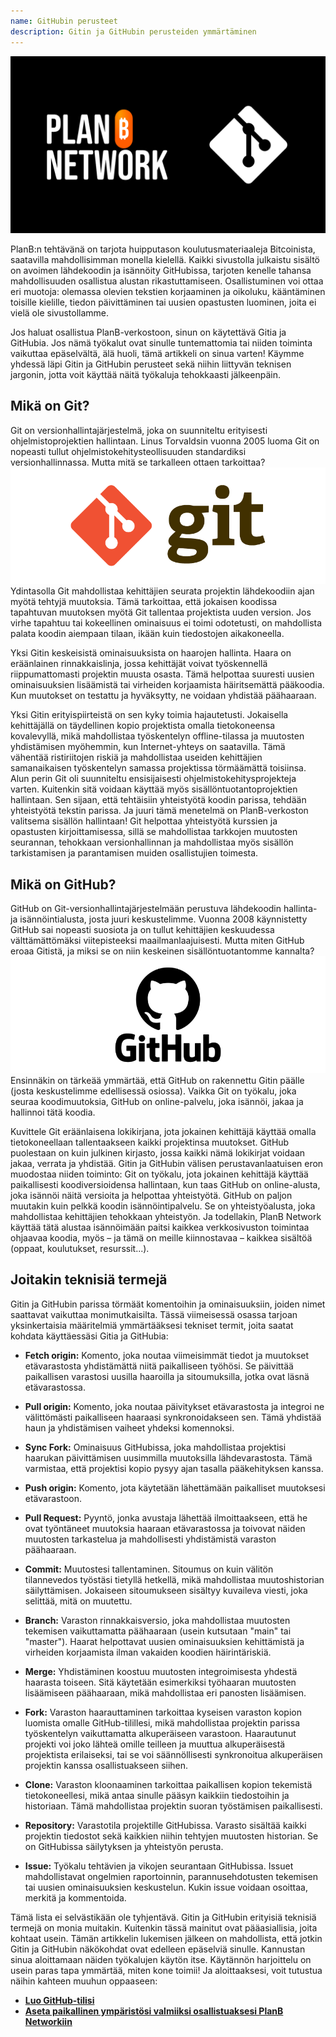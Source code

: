 ```yaml
---
name: GitHubin perusteet
description: Gitin ja GitHubin perusteiden ymmärtäminen
---
```


![cover](assets/cover.webp)

PlanB:n tehtävänä on tarjota huipputason koulutusmateriaaleja Bitcoinista, saatavilla mahdollisimman monella kielellä. Kaikki sivustolla julkaistu sisältö on avoimen lähdekoodin ja isännöity GitHubissa, tarjoten kenelle tahansa mahdollisuuden osallistua alustan rikastuttamiseen. Osallistuminen voi ottaa eri muotoja: olemassa olevien tekstien korjaaminen ja oikoluku, kääntäminen toisille kielille, tiedon päivittäminen tai uusien opastusten luominen, joita ei vielä ole sivustollamme.

Jos haluat osallistua PlanB-verkostoon, sinun on käytettävä Gitia ja GitHubia. Jos nämä työkalut ovat sinulle tuntemattomia tai niiden toiminta vaikuttaa epäselvältä, älä huoli, tämä artikkeli on sinua varten! Käymme yhdessä läpi Gitin ja GitHubin perusteet sekä niihin liittyvän teknisen jargonin, jotta voit käyttää näitä työkaluja tehokkaasti jälkeenpäin.

## Mikä on Git?

Git on versionhallintajärjestelmä, joka on suunniteltu erityisesti ohjelmistoprojektien hallintaan. Linus Torvaldsin vuonna 2005 luoma Git on nopeasti tullut ohjelmistokehitysteollisuuden standardiksi versionhallinnassa. Mutta mitä se tarkalleen ottaen tarkoittaa?
![git](assets/1.webp)
Ydintasolla Git mahdollistaa kehittäjien seurata projektin lähdekoodiin ajan myötä tehtyjä muutoksia. Tämä tarkoittaa, että jokaisen koodissa tapahtuvan muutoksen myötä Git tallentaa projektista uuden version. Jos virhe tapahtuu tai kokeellinen ominaisuus ei toimi odotetusti, on mahdollista palata koodin aiempaan tilaan, ikään kuin tiedostojen aikakoneella.

Yksi Gitin keskeisistä ominaisuuksista on haarojen hallinta. Haara on eräänlainen rinnakkaislinja, jossa kehittäjät voivat työskennellä riippumattomasti projektin muusta osasta. Tämä helpottaa suuresti uusien ominaisuuksien lisäämistä tai virheiden korjaamista häiritsemättä pääkoodia. Kun muutokset on testattu ja hyväksytty, ne voidaan yhdistää päähaaraan.

Yksi Gitin erityispiirteistä on sen kyky toimia hajautetusti. Jokaisella kehittäjällä on täydellinen kopio projektista omalla tietokoneensa kovalevyllä, mikä mahdollistaa työskentelyn offline-tilassa ja muutosten yhdistämisen myöhemmin, kun Internet-yhteys on saatavilla. Tämä vähentää ristiriitojen riskiä ja mahdollistaa useiden kehittäjien samanaikaisen työskentelyn samassa projektissa törmäämättä toisiinsa.
Alun perin Git oli suunniteltu ensisijaisesti ohjelmistokehitysprojekteja varten. Kuitenkin sitä voidaan käyttää myös sisällöntuotantoprojektien hallintaan. Sen sijaan, että tehtäisiin yhteistyötä koodin parissa, tehdään yhteistyötä tekstin parissa. Ja juuri tämä menetelmä on PlanB-verkoston valitsema sisällön hallintaan! Git helpottaa yhteistyötä kurssien ja opastusten kirjoittamisessa, sillä se mahdollistaa tarkkojen muutosten seurannan, tehokkaan versionhallinnan ja mahdollistaa myös sisällön tarkistamisen ja parantamisen muiden osallistujien toimesta.
## Mikä on GitHub?

GitHub on Git-versionhallintajärjestelmään perustuva lähdekoodin hallinta- ja isännöintialusta, josta juuri keskustelimme. Vuonna 2008 käynnistetty GitHub sai nopeasti suosiota ja on tullut kehittäjien keskuudessa välttämättömäksi viitepisteeksi maailmanlaajuisesti. Mutta miten GitHub eroaa Gitistä, ja miksi se on niin keskeinen sisällöntuotantomme kannalta?
![github](assets/2.webp)
Ensinnäkin on tärkeää ymmärtää, että GitHub on rakennettu Gitin päälle (josta keskustelimme edellisessä osiossa). Vaikka Git on työkalu, joka seuraa koodimuutoksia, GitHub on online-palvelu, joka isännöi, jakaa ja hallinnoi tätä koodia.

Kuvittele Git eräänlaisena lokikirjana, jota jokainen kehittäjä käyttää omalla tietokoneellaan tallentaakseen kaikki projektinsa muutokset. GitHub puolestaan on kuin julkinen kirjasto, jossa kaikki nämä lokikirjat voidaan jakaa, verrata ja yhdistää.
Gitin ja GitHubin välisen perustavanlaatuisen eron muodostaa niiden toiminto: Git on työkalu, jota jokainen kehittäjä käyttää paikallisesti koodiversioidensa hallintaan, kun taas GitHub on online-alusta, joka isännöi näitä versioita ja helpottaa yhteistyötä.
GitHub on paljon muutakin kuin pelkkä koodin isännöintipalvelu. Se on yhteistyöalusta, joka mahdollistaa kehittäjien tehokkaan yhteistyön. Ja todellakin, PlanB Network käyttää tätä alustaa isännöimään paitsi kaikkea verkkosivuston toimintaa ohjaavaa koodia, myös – ja tämä on meille kiinnostavaa – kaikkea sisältöä (oppaat, koulutukset, resurssit...).

## Joitakin teknisiä termejä

Gitin ja GitHubin parissa törmäät komentoihin ja ominaisuuksiin, joiden nimet saattavat vaikuttaa monimutkaisilta. Tässä viimeisessä osassa tarjoan yksinkertaisia määritelmiä ymmärtääksesi tekniset termit, joita saatat kohdata käyttäessäsi Gitia ja GitHubia:

- **Fetch origin:** Komento, joka noutaa viimeisimmät tiedot ja muutokset etävarastosta yhdistämättä niitä paikalliseen työhösi. Se päivittää paikallisen varastosi uusilla haaroilla ja sitoumuksilla, jotka ovat läsnä etävarastossa.

- **Pull origin:** Komento, joka noutaa päivitykset etävarastosta ja integroi ne välittömästi paikalliseen haaraasi synkronoidakseen sen. Tämä yhdistää haun ja yhdistämisen vaiheet yhdeksi komennoksi.
- **Sync Fork:** Ominaisuus GitHubissa, joka mahdollistaa projektisi haarukan päivittämisen uusimmilla muutoksilla lähdevarastosta. Tämä varmistaa, että projektisi kopio pysyy ajan tasalla pääkehityksen kanssa.
- **Push origin:** Komento, jota käytetään lähettämään paikalliset muutoksesi etävarastoon.

- **Pull Request:** Pyyntö, jonka avustaja lähettää ilmoittaakseen, että he ovat työntäneet muutoksia haaraan etävarastossa ja toivovat näiden muutosten tarkastelua ja mahdollisesti yhdistämistä varaston päähaaraan.

- **Commit:** Muutostesi tallentaminen. Sitoumus on kuin välitön tilannevedos työstäsi tietyllä hetkellä, mikä mahdollistaa muutoshistorian säilyttämisen. Jokaiseen sitoumukseen sisältyy kuvaileva viesti, joka selittää, mitä on muutettu.

- **Branch:** Varaston rinnakkaisversio, joka mahdollistaa muutosten tekemisen vaikuttamatta päähaaraan (usein kutsutaan "main" tai "master"). Haarat helpottavat uusien ominaisuuksien kehittämistä ja virheiden korjaamista ilman vakaiden koodien häirintäriskiä.

- **Merge:** Yhdistäminen koostuu muutosten integroimisesta yhdestä haarasta toiseen. Sitä käytetään esimerkiksi työhaaran muutosten lisäämiseen päähaaraan, mikä mahdollistaa eri panosten lisäämisen.

- **Fork:** Varaston haarauttaminen tarkoittaa kyseisen varaston kopion luomista omalle GitHub-tilillesi, mikä mahdollistaa projektin parissa työskentelyn vaikuttamatta alkuperäiseen varastoon. Haarautunut projekti voi joko lähteä omille teilleen ja muuttua alkuperäisestä projektista erilaiseksi, tai se voi säännöllisesti synkronoitua alkuperäisen projektin kanssa osallistuakseen siihen.

- **Clone:** Varaston kloonaaminen tarkoittaa paikallisen kopion tekemistä tietokoneellesi, mikä antaa sinulle pääsyn kaikkiin tiedostoihin ja historiaan. Tämä mahdollistaa projektin suoran työstämisen paikallisesti.

- **Repository:** Varastotila projektille GitHubissa. Varasto sisältää kaikki projektin tiedostot sekä kaikkien niihin tehtyjen muutosten historian. Se on GitHubissa säilytyksen ja yhteistyön perusta.

- **Issue:** Työkalu tehtävien ja vikojen seurantaan GitHubissa. Issuet mahdollistavat ongelmien raportoinnin, parannusehdotusten tekemisen tai uusien ominaisuuksien keskustelun. Kukin issue voidaan osoittaa, merkitä ja kommentoida.

Tämä lista ei selvästikään ole tyhjentävä. Gitin ja GitHubin erityisiä teknisiä termejä on monia muitakin. Kuitenkin tässä mainitut ovat pääasiallisia, joita kohtaat usein.
Tämän artikkelin lukemisen jälkeen on mahdollista, että jotkin Gitin ja GitHubin näkökohdat ovat edelleen epäselviä sinulle. Kannustan sinua aloittamaan näiden työkalujen käytön itse. Käytännön harjoittelu on usein paras tapa ymmärtää, miten kone toimii! Ja aloittaaksesi, voit tutustua näihin kahteen muuhun oppaaseen:
- **[Luo GitHub-tilisi](https://planb.network/tutorials/others/create-github-account)**
- **[Aseta paikallinen ympäristösi valmiiksi osallistuaksesi PlanB Networkiin](https://planb.network/tutorials/others/github-desktop-work-environment)**